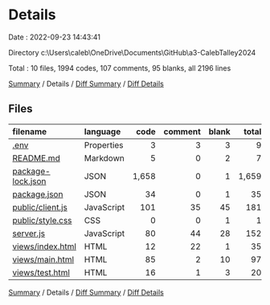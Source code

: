 # Details

Date : 2022-09-23 14:43:41

Directory c:\\Users\\caleb\\OneDrive\\Documents\\GitHub\\a3-CalebTalley2024

Total : 10 files,  1994 codes, 107 comments, 95 blanks, all 2196 lines

[Summary](results.md) / Details / [Diff Summary](diff.md) / [Diff Details](diff-details.md)

## Files
| filename | language | code | comment | blank | total |
| :--- | :--- | ---: | ---: | ---: | ---: |
| [.env](/.env) | Properties | 3 | 3 | 3 | 9 |
| [README.md](/README.md) | Markdown | 5 | 0 | 2 | 7 |
| [package-lock.json](/package-lock.json) | JSON | 1,658 | 0 | 1 | 1,659 |
| [package.json](/package.json) | JSON | 34 | 0 | 1 | 35 |
| [public/client.js](/public/client.js) | JavaScript | 101 | 35 | 45 | 181 |
| [public/style.css](/public/style.css) | CSS | 0 | 0 | 1 | 1 |
| [server.js](/server.js) | JavaScript | 80 | 44 | 28 | 152 |
| [views/index.html](/views/index.html) | HTML | 12 | 22 | 1 | 35 |
| [views/main.html](/views/main.html) | HTML | 85 | 2 | 10 | 97 |
| [views/test.html](/views/test.html) | HTML | 16 | 1 | 3 | 20 |

[Summary](results.md) / Details / [Diff Summary](diff.md) / [Diff Details](diff-details.md)